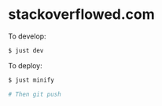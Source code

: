 # stackoverflowed.com

To develop:

```bash
$ just dev
```

To deploy:

```bash
$ just minify

# Then git push
```